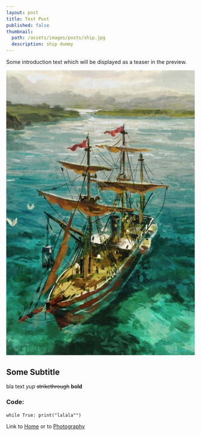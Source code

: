 ```yaml
---
layout: post
title: Test Post
published: false
thumbnail:
  path: /assets/images/posts/ship.jpg
  description: ship dummy
---
```


Some introduction text which will be displayed as a teaser in the preview.

![dummy](/assets/images/posts/ship.jpg)

## Some Subtitle
bla text _yup_
~~strikethrough~~
**bold**

### Code:
`while True:
  print("lalala"")`

Link to [Home](/) or to [Photography](/photography)
